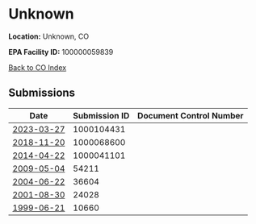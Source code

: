 # Unknown

**Location:** Unknown, CO

**EPA Facility ID:** 100000059839

[Back to CO Index](../../index.md)

## Submissions

| Date | Submission ID | Document Control Number |
|------|--------------|-------------------------|
| [2023-03-27](submissions/1000104431.md) | 1000104431 |  |
| [2018-11-20](submissions/1000068600.md) | 1000068600 |  |
| [2014-04-22](submissions/1000041101.md) | 1000041101 |  |
| [2009-05-04](submissions/54211.md) | 54211 |  |
| [2004-06-22](submissions/36604.md) | 36604 |  |
| [2001-08-30](submissions/24028.md) | 24028 |  |
| [1999-06-21](submissions/10660.md) | 10660 |  |
